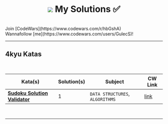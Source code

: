 <h1 align="center"><Welcome to <a href="https://www.codewars.com/users/GulecS"><img src="https://img.shields.io/badge/Codewars-B1361E?style=for-the-badge&logo=Codewars&logoColor=white"> My Solutions ✅</h1>

<br>
Join [CodeWars](https://www.codewars.com/r/hbGshA)
<br>
Wannafollow [me](https://www.codewars.com/users/GulecS)!

---

## 4kyu Katas

<br>

| Kata(s) | Solution(s) | Subject | CW Link |
|--|--|--|--|
| [**Sudoku Solution Validator**](4kyuKatas/Sudoku_Solution_Validator.md)  | 1 | `DATA STRUCTURES`, `ALGORITHMS` | [link](https://www.codewars.com/kata/529bf0e9bdf7657179000008) |

<br>

---

